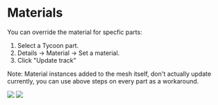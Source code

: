 

# Materials

You can override the material for specfic parts:

1. Select a Tycoon part.
2. Details -> Material -> Set a material.
3. Click "Update track"

Note: Material instances added to the mesh itself, don't actually update currently, you can use above steps on every part as a workaround.

![](/img/TycoonPieceMaterial.PNG)
![](/img/slideTube.jpg)
